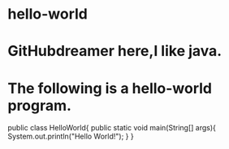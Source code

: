 # hello-world

# GitHubdreamer here,I like java.
# The following is a hello-world program.

public class HelloWorld{
    public static void main(String[] args){
        System.out.println("Hello World!");
        }
}
